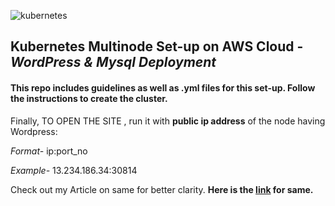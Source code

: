 ![kubernetes](https://user-images.githubusercontent.com/60067670/119806350-c0789d00-beff-11eb-9247-fe11fca36f78.png)
## Kubernetes Multinode Set-up on AWS Cloud - _WordPress & Mysql Deployment_


#### This repo includes guidelines as well as .yml files for this set-up. Follow the instructions to create the cluster.
Finally, TO OPEN THE SITE , run it with **public ip address** of the node having Wordpress:

_Format-_  ip:port_no

_Example-_  13.234.186.34:30814

Check out my Article on same for better clarity.  **Here is the [link](https://www.linkedin.com/pulse/wordpress-mysql-multinode-kubernetes-cluster-setup-aws-dhawan/ "How to create K8s Cluster on AWS Cloud") for same.**
